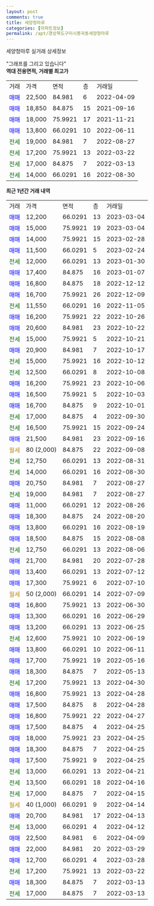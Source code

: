 ```yaml
---
layout: post
comments: true
title: 세양청마루
categories: [아파트정보]
permalink: /apt/경상북도구미시봉곡동세양청마루
---
```


세양청마루 실거래 상세정보

<script type="text/javascript">
  google.charts.load('current', {'packages':['line', 'corechart']});
  google.charts.setOnLoadCallback(drawChart);

  function drawChart() {
    var data = new google.visualization.DataTable();
    data.addColumn('date', '거래일');
    data.addColumn('number', "매매");
    data.addColumn('number', "전세");
    data.addColumn('number', "전매");

    data.addRows([[new Date(Date.parse("2023-03-04")), 12200, null, null], [new Date(Date.parse("2023-03-04")), 15000, null, null], [new Date(Date.parse("2023-02-28")), 14000, null, null], [new Date(Date.parse("2023-02-24")), 11500, null, null], [new Date(Date.parse("2023-01-30")), null, 12000, null], [new Date(Date.parse("2023-01-07")), 17400, null, null], [new Date(Date.parse("2022-12-12")), 16800, null, null], [new Date(Date.parse("2022-12-09")), 16700, null, null], [new Date(Date.parse("2022-11-05")), null, 11550, null], [new Date(Date.parse("2022-10-26")), 16200, null, null], [new Date(Date.parse("2022-10-22")), 20600, null, null], [new Date(Date.parse("2022-10-21")), null, 15000, null], [new Date(Date.parse("2022-10-17")), 20900, null, null], [new Date(Date.parse("2022-10-12")), null, 15000, null], [new Date(Date.parse("2022-10-08")), null, 12500, null], [new Date(Date.parse("2022-10-06")), 16200, null, null], [new Date(Date.parse("2022-10-03")), 16500, null, null], [new Date(Date.parse("2022-10-01")), 16700, null, null], [new Date(Date.parse("2022-09-30")), null, 17000, null], [new Date(Date.parse("2022-09-24")), null, 16500, null], [new Date(Date.parse("2022-09-16")), 21500, null, null], [new Date(Date.parse("2022-09-08")), null, null, null], [new Date(Date.parse("2022-08-31")), null, 12750, null], [new Date(Date.parse("2022-08-30")), null, 14000, null], [new Date(Date.parse("2022-08-27")), 20750, null, null], [new Date(Date.parse("2022-08-27")), null, 19000, null], [new Date(Date.parse("2022-08-26")), 11000, null, null], [new Date(Date.parse("2022-08-20")), 18300, null, null], [new Date(Date.parse("2022-08-19")), 13800, null, null], [new Date(Date.parse("2022-08-08")), 18500, null, null], [new Date(Date.parse("2022-08-06")), null, 12750, null], [new Date(Date.parse("2022-07-28")), 21700, null, null], [new Date(Date.parse("2022-07-12")), 13400, null, null], [new Date(Date.parse("2022-07-10")), 17300, null, null], [new Date(Date.parse("2022-07-09")), null, null, null], [new Date(Date.parse("2022-06-30")), 16800, null, null], [new Date(Date.parse("2022-06-29")), 13300, null, null], [new Date(Date.parse("2022-06-25")), 13200, null, null], [new Date(Date.parse("2022-06-19")), null, 12600, null], [new Date(Date.parse("2022-06-11")), 13800, null, null], [new Date(Date.parse("2022-05-16")), 17700, null, null], [new Date(Date.parse("2022-05-13")), 18300, null, null], [new Date(Date.parse("2022-04-30")), null, 17200, null], [new Date(Date.parse("2022-04-28")), 16800, null, null], [new Date(Date.parse("2022-04-28")), 17500, null, null], [new Date(Date.parse("2022-04-27")), 16800, null, null], [new Date(Date.parse("2022-04-25")), 17500, null, null], [new Date(Date.parse("2022-04-25")), 18000, null, null], [new Date(Date.parse("2022-04-25")), 18300, null, null], [new Date(Date.parse("2022-04-25")), 17500, null, null], [new Date(Date.parse("2022-04-21")), null, 13000, null], [new Date(Date.parse("2022-04-16")), null, 13500, null], [new Date(Date.parse("2022-04-15")), null, 17000, null], [new Date(Date.parse("2022-04-14")), null, null, null], [new Date(Date.parse("2022-04-13")), 20700, null, null], [new Date(Date.parse("2022-04-12")), null, 13000, null], [new Date(Date.parse("2022-04-09")), 22500, null, null], [new Date(Date.parse("2022-03-29")), 22000, null, null], [new Date(Date.parse("2022-03-28")), 12700, null, null], [new Date(Date.parse("2022-03-22")), null, 17200, null], [new Date(Date.parse("2022-03-13")), 18300, null, null], [new Date(Date.parse("2022-03-13")), null, 17000, null]]);

    var options = {
      hAxis: {
        format: 'yyyy/MM/dd'
      },    
      lineWidth: 0,
      pointsVisible: true,    
      title: '최근 1년간 유형별 실거래가 분포',
      legend: { position: 'bottom' }
    };

    var formatter = new google.visualization.NumberFormat({pattern:'###,###'} );
    formatter.format(data, 1);
    formatter.format(data, 2);
    
    setTimeout(function() {
        var chart = new google.visualization.LineChart(document.getElementById('columnchart_material'));
        chart.draw(data, (options));
        document.getElementById('loading').style.display = 'none';
    }, 200);
  }
</script>


<div id="loading" style="z-index:20; display: block; margin-left: 0px">"그래프를 그리고 있습니다"</div>
<div id="columnchart_material" style="width: 95%; margin-left: 0px; display: block"></div>
<!-- contents start -->
<b>역대 전용면적, 거래별 최고가</b>
<table class="sortable">
    <tr>
      <td>거래</td>
      <td>가격</td>
      <td>면적</td>
      <td>층</td>
      <td>거래일</td>
    </tr>
        <tr>
          <td><a style="color: blue">매매</a></td>
          <td>22,500</td>
          <td>84.981</td>
          <td>6</td>
          <td>2022-04-09</td>
        </tr>            <tr>
          <td><a style="color: blue">매매</a></td>
          <td>18,850</td>
          <td>84.875</td>
          <td>15</td>
          <td>2021-09-16</td>
        </tr>            <tr>
          <td><a style="color: blue">매매</a></td>
          <td>18,000</td>
          <td>75.9921</td>
          <td>17</td>
          <td>2021-11-21</td>
        </tr>            <tr>
          <td><a style="color: blue">매매</a></td>
          <td>13,800</td>
          <td>66.0291</td>
          <td>10</td>
          <td>2022-06-11</td>
        </tr>        
        <tr>
              <td><a style="color: darkgreen">전세</a></td>
              <td>19,000</td>
              <td>84.981</td>
              <td>7</td>
              <td>2022-08-27</td>
            </tr>            <tr>
              <td><a style="color: darkgreen">전세</a></td>
              <td>17,200</td>
              <td>75.9921</td>
              <td>13</td>
              <td>2022-03-22</td>
            </tr>            <tr>
              <td><a style="color: darkgreen">전세</a></td>
              <td>17,000</td>
              <td>84.875</td>
              <td>7</td>
              <td>2022-03-13</td>
            </tr>            <tr>
              <td><a style="color: darkgreen">전세</a></td>
              <td>14,000</td>
              <td>66.0291</td>
              <td>16</td>
              <td>2022-08-30</td>
            </tr>        
    
</table>

<b>최근 1년간 거래 내역</b>

<table class="sortable">
    <tr>
      <td>거래</td>
      <td>가격</td>
      <td>면적</td>
      <td>층</td>
      <td>거래일</td>
    </tr>
    <tr>
      <td><a style="color: blue">매매</a></td>
      <td>12,200</td>
      <td>66.0291</td>
      <td>13</td>
      <td>2023-03-04</td>
    </tr>          <tr>
      <td><a style="color: blue">매매</a></td>
      <td>15,000</td>
      <td>75.9921</td>
      <td>19</td>
      <td>2023-03-04</td>
    </tr>          <tr>
      <td><a style="color: blue">매매</a></td>
      <td>14,000</td>
      <td>75.9921</td>
      <td>15</td>
      <td>2023-02-28</td>
    </tr>          <tr>
      <td><a style="color: blue">매매</a></td>
      <td>11,500</td>
      <td>66.0291</td>
      <td>5</td>
      <td>2023-02-24</td>
    </tr>          <tr>
      <td><a style="color: darkgreen">전세</a></td>
      <td>12,000</td>
      <td>66.0291</td>
      <td>13</td>
      <td>2023-01-30</td>
    </tr>          <tr>
      <td><a style="color: blue">매매</a></td>
      <td>17,400</td>
      <td>84.875</td>
      <td>16</td>
      <td>2023-01-07</td>
    </tr>          <tr>
      <td><a style="color: blue">매매</a></td>
      <td>16,800</td>
      <td>84.875</td>
      <td>18</td>
      <td>2022-12-12</td>
    </tr>          <tr>
      <td><a style="color: blue">매매</a></td>
      <td>16,700</td>
      <td>75.9921</td>
      <td>26</td>
      <td>2022-12-09</td>
    </tr>          <tr>
      <td><a style="color: darkgreen">전세</a></td>
      <td>11,550</td>
      <td>66.0291</td>
      <td>16</td>
      <td>2022-11-05</td>
    </tr>          <tr>
      <td><a style="color: blue">매매</a></td>
      <td>16,200</td>
      <td>75.9921</td>
      <td>22</td>
      <td>2022-10-26</td>
    </tr>          <tr>
      <td><a style="color: blue">매매</a></td>
      <td>20,600</td>
      <td>84.981</td>
      <td>23</td>
      <td>2022-10-22</td>
    </tr>          <tr>
      <td><a style="color: darkgreen">전세</a></td>
      <td>15,000</td>
      <td>75.9921</td>
      <td>5</td>
      <td>2022-10-21</td>
    </tr>          <tr>
      <td><a style="color: blue">매매</a></td>
      <td>20,900</td>
      <td>84.981</td>
      <td>7</td>
      <td>2022-10-17</td>
    </tr>          <tr>
      <td><a style="color: darkgreen">전세</a></td>
      <td>15,000</td>
      <td>75.9921</td>
      <td>16</td>
      <td>2022-10-12</td>
    </tr>          <tr>
      <td><a style="color: darkgreen">전세</a></td>
      <td>12,500</td>
      <td>66.0291</td>
      <td>8</td>
      <td>2022-10-08</td>
    </tr>          <tr>
      <td><a style="color: blue">매매</a></td>
      <td>16,200</td>
      <td>75.9921</td>
      <td>23</td>
      <td>2022-10-06</td>
    </tr>          <tr>
      <td><a style="color: blue">매매</a></td>
      <td>16,500</td>
      <td>75.9921</td>
      <td>5</td>
      <td>2022-10-03</td>
    </tr>          <tr>
      <td><a style="color: blue">매매</a></td>
      <td>16,700</td>
      <td>84.875</td>
      <td>9</td>
      <td>2022-10-01</td>
    </tr>          <tr>
      <td><a style="color: darkgreen">전세</a></td>
      <td>17,000</td>
      <td>84.875</td>
      <td>4</td>
      <td>2022-09-30</td>
    </tr>          <tr>
      <td><a style="color: darkgreen">전세</a></td>
      <td>16,500</td>
      <td>75.9921</td>
      <td>15</td>
      <td>2022-09-24</td>
    </tr>          <tr>
      <td><a style="color: blue">매매</a></td>
      <td>21,500</td>
      <td>84.981</td>
      <td>23</td>
      <td>2022-09-16</td>
    </tr>          <tr>
      <td><a style="color: darkgoldenrod">월세</a></td>
      <td>80 (2,000)</td>
      <td>84.875</td>
      <td>22</td>
      <td>2022-09-08</td>
    </tr>          <tr>
      <td><a style="color: darkgreen">전세</a></td>
      <td>12,750</td>
      <td>66.0291</td>
      <td>13</td>
      <td>2022-08-31</td>
    </tr>          <tr>
      <td><a style="color: darkgreen">전세</a></td>
      <td>14,000</td>
      <td>66.0291</td>
      <td>16</td>
      <td>2022-08-30</td>
    </tr>          <tr>
      <td><a style="color: blue">매매</a></td>
      <td>20,750</td>
      <td>84.981</td>
      <td>7</td>
      <td>2022-08-27</td>
    </tr>          <tr>
      <td><a style="color: darkgreen">전세</a></td>
      <td>19,000</td>
      <td>84.981</td>
      <td>7</td>
      <td>2022-08-27</td>
    </tr>          <tr>
      <td><a style="color: blue">매매</a></td>
      <td>11,000</td>
      <td>66.0291</td>
      <td>12</td>
      <td>2022-08-26</td>
    </tr>          <tr>
      <td><a style="color: blue">매매</a></td>
      <td>18,300</td>
      <td>84.875</td>
      <td>24</td>
      <td>2022-08-20</td>
    </tr>          <tr>
      <td><a style="color: blue">매매</a></td>
      <td>13,800</td>
      <td>66.0291</td>
      <td>16</td>
      <td>2022-08-19</td>
    </tr>          <tr>
      <td><a style="color: blue">매매</a></td>
      <td>18,500</td>
      <td>84.875</td>
      <td>15</td>
      <td>2022-08-08</td>
    </tr>          <tr>
      <td><a style="color: darkgreen">전세</a></td>
      <td>12,750</td>
      <td>66.0291</td>
      <td>13</td>
      <td>2022-08-06</td>
    </tr>          <tr>
      <td><a style="color: blue">매매</a></td>
      <td>21,700</td>
      <td>84.981</td>
      <td>20</td>
      <td>2022-07-28</td>
    </tr>          <tr>
      <td><a style="color: blue">매매</a></td>
      <td>13,400</td>
      <td>66.0291</td>
      <td>13</td>
      <td>2022-07-12</td>
    </tr>          <tr>
      <td><a style="color: blue">매매</a></td>
      <td>17,300</td>
      <td>75.9921</td>
      <td>6</td>
      <td>2022-07-10</td>
    </tr>          <tr>
      <td><a style="color: darkgoldenrod">월세</a></td>
      <td>50 (2,000)</td>
      <td>66.0291</td>
      <td>14</td>
      <td>2022-07-09</td>
    </tr>          <tr>
      <td><a style="color: blue">매매</a></td>
      <td>16,800</td>
      <td>75.9921</td>
      <td>13</td>
      <td>2022-06-30</td>
    </tr>          <tr>
      <td><a style="color: blue">매매</a></td>
      <td>13,300</td>
      <td>66.0291</td>
      <td>16</td>
      <td>2022-06-29</td>
    </tr>          <tr>
      <td><a style="color: blue">매매</a></td>
      <td>13,200</td>
      <td>66.0291</td>
      <td>13</td>
      <td>2022-06-25</td>
    </tr>          <tr>
      <td><a style="color: darkgreen">전세</a></td>
      <td>12,600</td>
      <td>75.9921</td>
      <td>10</td>
      <td>2022-06-19</td>
    </tr>          <tr>
      <td><a style="color: blue">매매</a></td>
      <td>13,800</td>
      <td>66.0291</td>
      <td>10</td>
      <td>2022-06-11</td>
    </tr>          <tr>
      <td><a style="color: blue">매매</a></td>
      <td>17,700</td>
      <td>75.9921</td>
      <td>19</td>
      <td>2022-05-16</td>
    </tr>          <tr>
      <td><a style="color: blue">매매</a></td>
      <td>18,300</td>
      <td>84.875</td>
      <td>7</td>
      <td>2022-05-13</td>
    </tr>          <tr>
      <td><a style="color: darkgreen">전세</a></td>
      <td>17,200</td>
      <td>75.9921</td>
      <td>13</td>
      <td>2022-04-30</td>
    </tr>          <tr>
      <td><a style="color: blue">매매</a></td>
      <td>16,800</td>
      <td>75.9921</td>
      <td>13</td>
      <td>2022-04-28</td>
    </tr>          <tr>
      <td><a style="color: blue">매매</a></td>
      <td>17,500</td>
      <td>84.875</td>
      <td>8</td>
      <td>2022-04-28</td>
    </tr>          <tr>
      <td><a style="color: blue">매매</a></td>
      <td>16,800</td>
      <td>75.9921</td>
      <td>22</td>
      <td>2022-04-27</td>
    </tr>          <tr>
      <td><a style="color: blue">매매</a></td>
      <td>17,500</td>
      <td>84.875</td>
      <td>4</td>
      <td>2022-04-25</td>
    </tr>          <tr>
      <td><a style="color: blue">매매</a></td>
      <td>18,000</td>
      <td>75.9921</td>
      <td>23</td>
      <td>2022-04-25</td>
    </tr>          <tr>
      <td><a style="color: blue">매매</a></td>
      <td>18,300</td>
      <td>84.875</td>
      <td>7</td>
      <td>2022-04-25</td>
    </tr>          <tr>
      <td><a style="color: blue">매매</a></td>
      <td>17,500</td>
      <td>75.9921</td>
      <td>9</td>
      <td>2022-04-25</td>
    </tr>          <tr>
      <td><a style="color: darkgreen">전세</a></td>
      <td>13,000</td>
      <td>66.0291</td>
      <td>13</td>
      <td>2022-04-21</td>
    </tr>          <tr>
      <td><a style="color: darkgreen">전세</a></td>
      <td>13,500</td>
      <td>66.0291</td>
      <td>18</td>
      <td>2022-04-16</td>
    </tr>          <tr>
      <td><a style="color: darkgreen">전세</a></td>
      <td>17,000</td>
      <td>84.875</td>
      <td>7</td>
      <td>2022-04-15</td>
    </tr>          <tr>
      <td><a style="color: darkgoldenrod">월세</a></td>
      <td>40 (1,000)</td>
      <td>66.0291</td>
      <td>9</td>
      <td>2022-04-14</td>
    </tr>          <tr>
      <td><a style="color: blue">매매</a></td>
      <td>20,700</td>
      <td>84.981</td>
      <td>17</td>
      <td>2022-04-13</td>
    </tr>          <tr>
      <td><a style="color: darkgreen">전세</a></td>
      <td>13,000</td>
      <td>66.0291</td>
      <td>4</td>
      <td>2022-04-12</td>
    </tr>          <tr>
      <td><a style="color: blue">매매</a></td>
      <td>22,500</td>
      <td>84.981</td>
      <td>6</td>
      <td>2022-04-09</td>
    </tr>          <tr>
      <td><a style="color: blue">매매</a></td>
      <td>22,000</td>
      <td>84.981</td>
      <td>20</td>
      <td>2022-03-29</td>
    </tr>          <tr>
      <td><a style="color: blue">매매</a></td>
      <td>12,700</td>
      <td>66.0291</td>
      <td>4</td>
      <td>2022-03-28</td>
    </tr>          <tr>
      <td><a style="color: darkgreen">전세</a></td>
      <td>17,200</td>
      <td>75.9921</td>
      <td>13</td>
      <td>2022-03-22</td>
    </tr>          <tr>
      <td><a style="color: blue">매매</a></td>
      <td>18,300</td>
      <td>84.875</td>
      <td>7</td>
      <td>2022-03-13</td>
    </tr>          <tr>
      <td><a style="color: darkgreen">전세</a></td>
      <td>17,000</td>
      <td>84.875</td>
      <td>7</td>
      <td>2022-03-13</td>
    </tr>      </table>
<!-- contents end -->    


